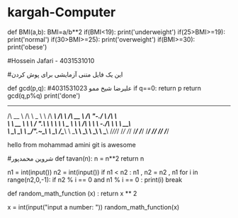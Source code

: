 # kargah-Computer
def BMI(a,b):
    BMI=a/b**2
    if(BMI<19):
        print('underweight')
    if(25>BMI>=19):
        print('normal')
    if(30>BMI>=25):
        print('overweight')
    if(BMI>=30):
        print('obese')





#Hossein Jafari - 4031531010 


#این یک فایل متنی آزمایشی برای پوش کردن





def gcd(p,q):
    #علیرضا شیخ ممو 4031531023
    if q==0: return p
    return gcd(q,p%q)
print('done')





 ______     __     __     ______     ______     ______     __    __     ______    
/\  __ \   /\ \  _ \ \   /\  ___\   /\  ___\   /\  __ \   /\ "-./  \   /\  ___\   
\ \  __ \  \ \ \/ ".\ \  \ \  __\   \ \___  \  \ \ \/\ \  \ \ \-./\ \  \ \  __\   
 \ \_\ \_\  \ \__/".~\_\  \ \_____\  \/\_____\  \ \_____\  \ \_\ \ \_\  \ \_____\ 
  \/_/\/_/   \/_/   \/_/   \/_____/   \/_____/   \/_____/   \/_/  \/_/   \/_____/ 
                                                                                  

hello from mohammad amini
git is awesome 





#شروین محمدپور
def tavan(n):
    n = n**2
    return n










n1 = int(input())
n2 = int(input())
if n1 < n2 :
    n1 , n2 = n2 , n1
for i in range(n2,0,-1):
    if n2 % i == 0 and n1 % i == 0 :
        print(i)
        break

def random_math_function (x) :
    return x ** 2

x = int(input("input a number: "))
random_math_function(x)
